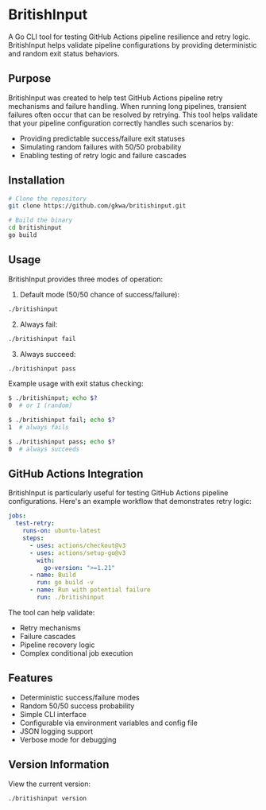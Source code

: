 # BritishInput

A Go CLI tool for testing GitHub Actions pipeline resilience and retry logic. BritishInput helps validate pipeline configurations by providing deterministic and random exit status behaviors.

## Purpose

BritishInput was created to help test GitHub Actions pipeline retry mechanisms and failure handling. When running long pipelines, transient failures often occur that can be resolved by retrying. This tool helps validate that your pipeline configuration correctly handles such scenarios by:

- Providing predictable success/failure exit statuses
- Simulating random failures with 50/50 probability
- Enabling testing of retry logic and failure cascades

## Installation

```bash
# Clone the repository
git clone https://github.com/gkwa/britishinput.git

# Build the binary
cd britishinput
go build
```

## Usage

BritishInput provides three modes of operation:

1. Default mode (50/50 chance of success/failure):

```bash
./britishinput
```

2. Always fail:

```bash
./britishinput fail
```

3. Always succeed:

```bash
./britishinput pass
```

Example usage with exit status checking:

```bash
$ ./britishinput; echo $?
0  # or 1 (random)

$ ./britishinput fail; echo $?
1  # always fails

$ ./britishinput pass; echo $?
0  # always succeeds
```

## GitHub Actions Integration

BritishInput is particularly useful for testing GitHub Actions pipeline configurations. Here's an example workflow that demonstrates retry logic:

```yaml
jobs:
  test-retry:
    runs-on: ubuntu-latest
    steps:
      - uses: actions/checkout@v3
      - uses: actions/setup-go@v3
        with:
          go-version: ">=1.21"
      - name: Build
        run: go build -v
      - name: Run with potential failure
        run: ./britishinput
```

The tool can help validate:

- Retry mechanisms
- Failure cascades
- Pipeline recovery logic
- Complex conditional job execution

## Features

- Deterministic success/failure modes
- Random 50/50 success probability
- Simple CLI interface
- Configurable via environment variables and config file
- JSON logging support
- Verbose mode for debugging

## Version Information

View the current version:

```bash
./britishinput version
```
